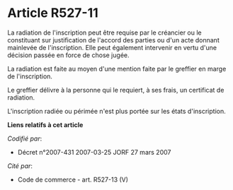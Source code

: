 # Article R527-11

La radiation de l'inscription peut être requise par le créancier ou le constituant sur justification de l'accord des parties
ou d'un acte donnant mainlevée de l'inscription. Elle peut également intervenir en vertu d'une décision passée en force de
chose jugée.

La radiation est faite au moyen d'une mention faite par le greffier en marge de l'inscription.

Le greffier délivre à la personne qui le requiert, à ses frais, un certificat de radiation.

L'inscription radiée ou périmée n'est plus portée sur les états d'inscription.

**Liens relatifs à cet article**

_Codifié par_:

  - Décret n°2007-431 2007-03-25 JORF 27 mars 2007

_Cité par_:

  - Code de commerce - art. R527-13 (V)
